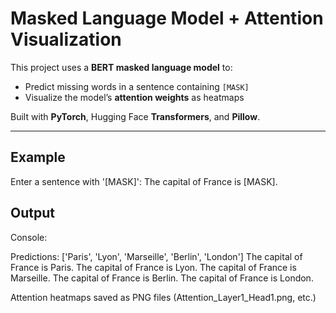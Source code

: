 # Masked Language Model + Attention Visualization

This project uses a **BERT masked language model** to:
- Predict missing words in a sentence containing `[MASK]`
- Visualize the model’s **attention weights** as heatmaps

Built with **PyTorch**, Hugging Face **Transformers**, and **Pillow**.

---

## Example
Enter a sentence with '[MASK]': The capital of France is [MASK].

## Output

Console:

Predictions: ['Paris', 'Lyon', 'Marseille', 'Berlin', 'London']
The capital of France is Paris.
The capital of France is Lyon.
The capital of France is Marseille.
The capital of France is Berlin.
The capital of France is London.

Attention heatmaps saved as PNG files (Attention_Layer1_Head1.png, etc.)

